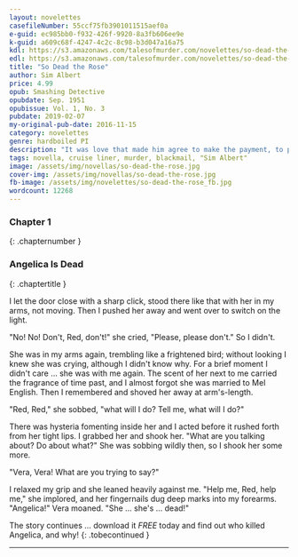 ```yaml
---
layout: novelettes
casefileNumber: 55ccf75fb3901011515aef0a
e-guid: ec985bb0-f932-426f-9920-8a3fb606ee9e
k-guid: a609c68f-4247-4c2c-8c98-b3d047a16a75
kdl: https://s3.amazonaws.com/talesofmurder.com/novelettes/so-dead-the-rose.mobi
edl: https://s3.amazonaws.com/talesofmurder.com/novelettes/so-dead-the-rose.epub  
title: "So Dead the Rose"
author: Sim Albert
price: 4.99
opub: Smashing Detective
opubdate: Sep. 1951
opubissue: Vol. 1, No. 3
pubdate: 2019-02-07
my-original-pub-date: 2016-11-15
category: novelettes 
genre: hardboiled PI
description: "It was love that made him agree to make the payment, to protect her from her husband's infedelity. But will his love for her force him to take the rap for murder?"
tags: novella, cruise liner, murder, blackmail, "Sim Albert"
image: /assets/img/novellas/so-dead-the-rose.jpg
cover-img: /assets/img/novellas/so-dead-the-rose.jpg
fb-image: /assets/img/novelettes/so-dead-the-rose_fb.jpg
wordcount: 12268
---
```


### Chapter 1
{: .chapternumber }

### Angelica Is Dead
{: .chaptertitle }

I let the door close with a sharp click, stood there like that with her in my arms, not moving. Then I pushed her away and went over to switch on the light.

"No! No! Don't, Red, don't!" she cried, "Please, please don't." So I didn't.

She was in my arms again, trembling like a frightened bird; without looking I knew she was crying, although I didn't know why. For a brief moment I didn't care … she was with me again. The scent of her next to me carried the fragrance of time past, and I almost forgot she was married to Mel English. Then I remembered and shoved her away at arm's-length.

"Red, Red," she sobbed, "what will I do? Tell me, what will I do?"

There was hysteria fomenting inside her and I acted before it rushed forth from her tight lips. I grabbed her and shook her. "What are you talking about? Do about what?"
She was sobbing wildly then, so I shook her some more. 

"Vera, Vera! What are you trying to say?"

I relaxed my grip and she leaned heavily against me. "Help me, Red, help me," she implored, and her fingernails dug deep marks into my forearms. "Angelica!" Vera moaned. "She … she's … dead!"

The story continues &hellip; download it <em>FREE</em> today and find out who killed Angelica, and why!
{: .tobecontinued }

<hr>
